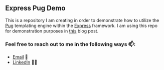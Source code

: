 ## Express Pug Demo
This is a repository I am creating in order to demonstrate how to utilize the [Pug](https://pugjs.org/api/getting-started.html) templating engine within the [Express](https://expressjs.com/) framework.  I am using this repo for demonstration purposes in [this](https://ryan-m-schleck.medium.com/html-templating-within-express-js-7b668e34482a) blog post.

### Feel free to reach out to me in the following ways 📫:
* [Email](mailto:Ryan.M.Schleck@gmail.com) 📧
* [LinkedIn](https://www.linkedin.com/in/ryan-schleck/) 🧑‍💼